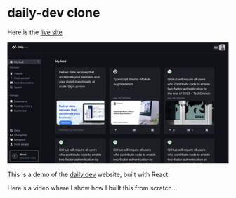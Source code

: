 # daily-dev clone

Here is the [live site](https://deee-daily-dev-demo.netlify.app/)

![Website Screenshot](./website-screenshot.png)

This is a demo of the [daily.dev](https://app.daily.dev/) website, built with React.

Here's a video where I show how I built this from scratch...
